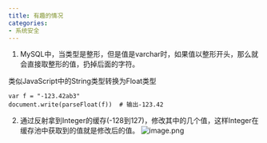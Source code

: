 ```yaml
---
title: 有趣的情况
categories:
- 系统安全
---
```

1. MySQL中，当类型是整形，但是值是varchar时，如果值以整形开头，那么就会直接取整形的值，扔掉后面的字符。

类似JavaScript中的String类型转换为Float类型
```
var f = "-123.42ab3"
document.write(parseFloat(f))  # 输出-123.42
```


2. 通过反射拿到Integer的缓存(-128到127)，修改其中的几个值，这样Integer在缓存池中获取到的值就是修改后的值。
![image.png](有趣的情况.assetse20b84816f34958ada0669ee1c045c4.png)
